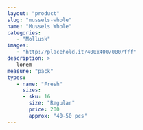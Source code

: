 ```yaml
---
layout: "product"
slug: "mussels-whole"
name: "Mussels Whole"
categories:
   - "Mollusk"
images:
   - "http://placehold.it/400x400/000/fff"
description: >
   lorem
measure: "pack"
types: 
   - name: "Fresh"
     sizes: 
     - sku: 16
       size: "Regular"
       price: 200
       approx: "40-50 pcs"
---
```


